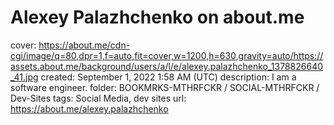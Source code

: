 # Alexey Palazhchenko on about.me

cover: https://about.me/cdn-cgi/image/q=80,dpr=1,f=auto,fit=cover,w=1200,h=630,gravity=auto/https://assets.about.me/background/users/a/l/e/alexey.palazhchenko_1378826640_41.jpg
created: September 1, 2022 1:58 AM (UTC)
description: I am a software engineer.
folder: BOOKMRKS-MTHRFCKR / SOCIAL-MTHRFCKR / Dev-Sites
tags: Social Media, dev sites
url: https://about.me/alexey.palazhchenko
